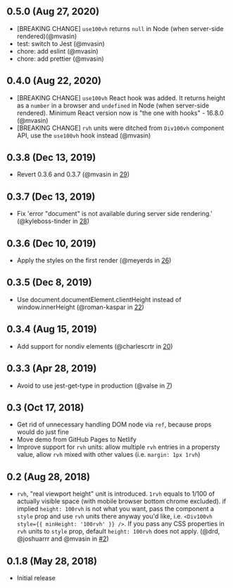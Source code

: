## 0.5.0 (Aug 27, 2020)

- [BREAKING CHANGE] `use100vh` returns `null` in Node (when server-side rendered)(@mvasin)
- test: switch to Jest (@mvasin)
- chore: add eslint (@mvasin)
- chore: add prettier (@mvasin)

## 0.4.0 (Aug 22, 2020)

- [BREAKING CHANGE] `use100vh` React hook was added. It returns height as a `number` in a browser and `undefined` in Node (when server-side rendered). Minimum React version now is "the one with hooks" - 16.8.0 (@mvasin)
- [BREAKING CHANGE] `rvh` units were ditched from `Div100vh` component API, use the `use100vh` hook instead (@mvasin)

## 0.3.8 (Dec 13, 2019)

- Revert 0.3.6 and 0.3.7 (@mvasin in [29](https://github.com/mvasin/react-div-100vh/pull/29))

## 0.3.7 (Dec 13, 2019)

- Fix 'error "document" is not available during server side rendering.' (@kyleboss-tinder in [28](https://github.com/mvasin/react-div-100vh/pull/28))

## 0.3.6 (Dec 10, 2019)

- Apply the styles on the first render (@meyerds in [26](https://github.com/mvasin/react-div-100vh/pull/26))

## 0.3.5 (Dec 8, 2019)

- Use document.documentElement.clientHeight instead of window.innerHeight (@roman-kaspar in [22](https://github.com/mvasin/react-div-100vh/pull/22))

## 0.3.4 (Aug 15, 2019)

- Add support for nondiv elements (@charlescrtr in [20](https://github.com/mvasin/react-div-100vh/pull/20))

## 0.3.3 (Apr 28, 2019)

- Avoid to use jest-get-type in production (@valse in [7](https://github.com/mvasin/react-div-100vh/pull/7))

## 0.3 (Oct 17, 2018)

- Get rid of unnecessary handling DOM node via `ref`, because props would do just fine
- Move demo from GitHub Pages to Netlify
- Improve support for `rvh` units: allow multiple `rvh` entries in a propersty value, allow `rvh` mixed with other values (i.e. `margin: 1px 1rvh`)

## 0.2 (Aug 28, 2018)

- `rvh`, "real viewport height" unit is introduced. `1rvh` equals to 1/100 of actually visible space (with mobile browser bottom chrome excluded). if implied `height: 100rvh` is not what you want, pass the component a `style` prop and use `rvh` units there anyway you'd like, i.e. `<Div100vh style={{ minHeight: '100rvh' }} />`. If you pass any CSS properties in `rvh` units to `style` prop, default `height: 100rvh` does not apply. (@drd, @joshuarrr and @mvasin in [#2](https://github.com/mvasin/react-div-100vh/pull/2))

## 0.1.8 (May 28, 2018)

- Initial release
